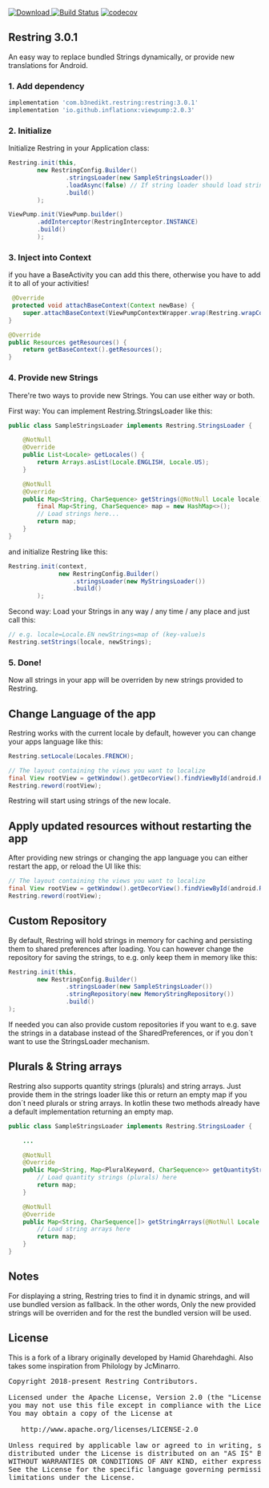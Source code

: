 [ ![Download](https://api.bintray.com/packages/b3nedikt/restring/restring/images/download.svg?version=3.0.1) ](https://bintray.com/b3nedikt/restring/restring/3.0.1/link)
[![Build Status](https://travis-ci.org/B3nedikt/restring.svg?branch=master)](https://travis-ci.org/B3nedikt/restring)
[![codecov](https://codecov.io/gh/B3nedikt/restring/branch/master/graph/badge.svg)](https://codecov.io/gh/B3nedikt/restring)

## Restring 3.0.1
An easy way to replace bundled Strings dynamically, or provide new translations for Android.

### 1. Add dependency
```groovy
implementation 'com.b3nedikt.restring:restring:3.0.1'
implementation 'io.github.inflationx:viewpump:2.0.3'
```

### 2. Initialize
Initialize Restring in your Application class:
```java
Restring.init(this,
        new RestringConfig.Builder()
                .stringsLoader(new SampleStringsLoader())
                .loadAsync(false) // If string loader should load strings asynchronously, default true
                .build()
        );

ViewPump.init(ViewPump.builder()
        .addInterceptor(RestringInterceptor.INSTANCE)
        .build()
        );
```

### 3. Inject into Context
if you have a BaseActivity you can add this there, otherwise you have to add it to all of your activities!
```java
 @Override
 protected void attachBaseContext(Context newBase) {
    super.attachBaseContext(ViewPumpContextWrapper.wrap(Restring.wrapContext(newBase)));
}

@Override
public Resources getResources() {
    return getBaseContext().getResources();
}
```

### 4. Provide new Strings
There're two ways to provide new Strings. You can use either way or both.

First way: You can implement Restring.StringsLoader like this:
```java
public class SampleStringsLoader implements Restring.StringsLoader {

    @NotNull
    @Override
    public List<Locale> getLocales() {
        return Arrays.asList(Locale.ENGLISH, Locale.US);
    }

    @NotNull
    @Override
    public Map<String, CharSequence> getStrings(@NotNull Locale locale) {
        final Map<String, CharSequence> map = new HashMap<>();
        // Load strings here...
        return map;
    }
}
```
and initialize Restring like this:
```java
Restring.init(context,
              new RestringConfig.Builder()
                  .stringsLoader(new MyStringsLoader())
                  .build()
        );
```

Second way:
Load your Strings in any way / any time / any place and just call this:
```java
// e.g. locale=Locale.EN newStrings=map of (key-value)s
Restring.setStrings(locale, newStrings);
```

### 5. Done!
Now all strings in your app will be overriden by new strings provided to Restring.

## Change Language of the app
Restring works with the current locale by default, however you can change your apps language like this:
```java
Restring.setLocale(Locales.FRENCH);

// The layout containing the views you want to localize
final View rootView = getWindow().getDecorView().findViewById(android.R.id.content);
Restring.reword(rootView);
```
Restring will start using strings of the new locale.

## Apply updated resources without restarting the app
After providing new strings or changing the app language you can either restart the app,
or reload the UI like this:
```java
// The layout containing the views you want to localize
final View rootView = getWindow().getDecorView().findViewById(android.R.id.content);
Restring.reword(rootView);
```

## Custom Repository
By default, Restring will hold strings in memory for caching and persisting them to shared preferences after loading. You can however change the repository for saving the strings, to e.g. only keep them in memory like this:
```java
Restring.init(this,
        new RestringConfig.Builder()
                .stringsLoader(new SampleStringsLoader())
                .stringRepository(new MemoryStringRepository())
                .build()
);
```
If needed you can also provide custom repositories if you want to e.g. save the strings in a database
instead of the SharedPreferences, or if you don´t want to use the StringsLoader mechanism.

## Plurals & String arrays
Restring also supports quantity strings (plurals) and string arrays.
Just provide them in the strings loader like this or return an empty map if you don´t need plurals or string arrays.
In kotlin these two methods already have a default implementation returning an empty map.
```java
public class SampleStringsLoader implements Restring.StringsLoader {

    ...

    @NotNull
    @Override
    public Map<String, Map<PluralKeyword, CharSequence>> getQuantityStrings(@NotNull Locale locale) {
        // Load quantity strings (plurals) here
        return map;
    }

    @NotNull
    @Override
    public Map<String, CharSequence[]> getStringArrays(@NotNull Locale locale) {
        // Load string arrays here
        return map;
    }
}
```

## Notes
For displaying a string, Restring tries to find it in dynamic strings, and will use bundled version as fallback. In the other words, Only the new provided strings will be overriden and for the rest the bundled version will be used.

## License
This is a fork of a library originally developed by Hamid Gharehdaghi.
Also takes some inspiration from Philology by JcMinarro.
<pre>
Copyright 2018-present Restring Contributors.

Licensed under the Apache License, Version 2.0 (the "License");
you may not use this file except in compliance with the License.
You may obtain a copy of the License at

   http://www.apache.org/licenses/LICENSE-2.0

Unless required by applicable law or agreed to in writing, software
distributed under the License is distributed on an "AS IS" BASIS,
WITHOUT WARRANTIES OR CONDITIONS OF ANY KIND, either express or implied.
See the License for the specific language governing permissions and
limitations under the License.
</pre>
